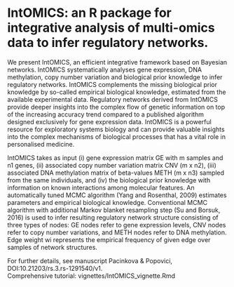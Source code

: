 # IntOMICS: an R package for integrative analysis of multi-omics data to infer regulatory networks.

We present IntOMICS, an efficient integrative framework based on Bayesian networks. 
IntOMICS systematically analyses gene expression, DNA methylation, copy number variation and biological prior knowledge to infer regulatory networks. 
IntOMICS complements the missing biological prior knowledge by so-called empirical biological knowledge, estimated from the available experimental data. 
Regulatory networks derived from IntOMICS provide deeper insights into the complex flow of genetic information on top of the increasing accuracy trend 
compared to a published algorithm designed exclusively for gene expression data. 
IntOMICS is a powerful resource for exploratory systems biology and can provide valuable insights into the complex mechanisms of biological processes 
that has a vital role in personalised medicine.

IntOMICS takes as input (i) gene expression matrix GE with m samples and n1 genes, (ii) associated copy number variation matrix CNV (m x n2), 
(iii) associated DNA methylation matrix of beta-values METH (m x n3) sampled from the same individuals, and (iv) the biological prior knowledge 
with information on known interactions among molecular features. 
An automatically tuned MCMC algorithm (Yang and Rosenthal, 2009) estimates parameters and empirical biological knowledge. 
Conventional MCMC algorithm with additional Markov blanket resampling step (Su and Borsuk, 2016) is used to infer resulting regulatory network structure 
consisting of three types of nodes: GE nodes refer to gene expression levels, CNV nodes refer to copy number variations, and METH nodes refer to DNA methylation. 
Edge weight wi represents the empirical frequency of given edge over samples of network structures.

For further details, see manuscript Pacinkova \& Popovici, DOI:10.21203/rs.3.rs-1291540/v1.  
Comprehensive tutorial: vignettes/IntOMICS_vignette.Rmd
